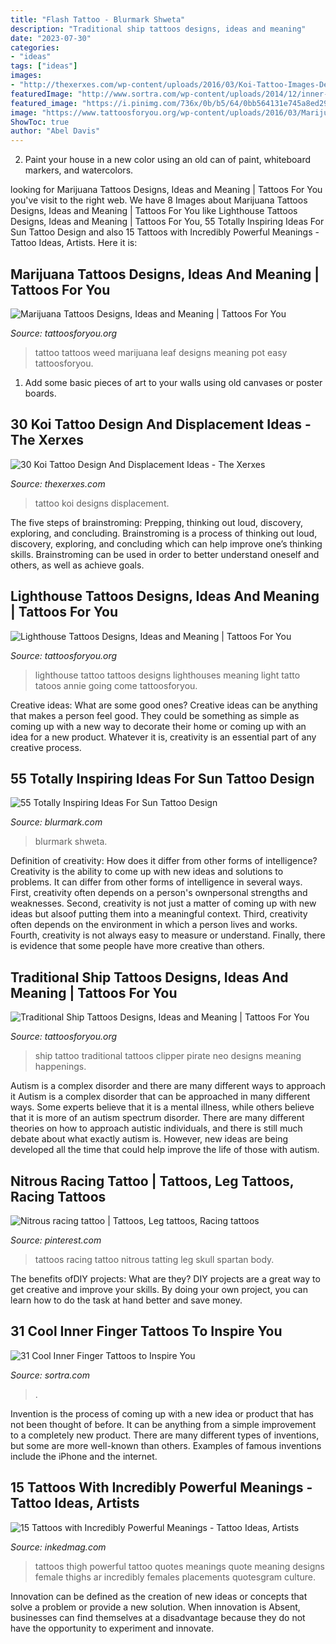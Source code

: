 ```yaml
---
title: "Flash Tattoo - Blurmark Shweta"
description: "Traditional ship tattoos designs, ideas and meaning"
date: "2023-07-30"
categories:
- "ideas"
tags: ["ideas"]
images:
- "http://thexerxes.com/wp-content/uploads/2016/03/Koi-Tattoo-Images-Designs.jpg"
featuredImage: "http://www.sortra.com/wp-content/uploads/2014/12/inner-finger-tattoo12.jpg"
featured_image: "https://i.pinimg.com/736x/0b/b5/64/0bb564131e745a8ed290a6139a3d24d3--racing-tattoos-auto.jpg"
image: "https://www.tattoosforyou.org/wp-content/uploads/2016/03/Marijuana-Tattoo-Ideas.jpg"
ShowToc: true
author: "Abel Davis"
---
```



2. Paint your house in a new color using an old can of paint, whiteboard markers, and watercolors.

	

		
looking for Marijuana Tattoos Designs, Ideas and Meaning | Tattoos For You you've visit to the right web. We have 8 Images about Marijuana Tattoos Designs, Ideas and Meaning | Tattoos For You like Lighthouse Tattoos Designs, Ideas and Meaning | Tattoos For You, 55 Totally Inspiring Ideas For Sun Tattoo Design and also 15 Tattoos with Incredibly Powerful Meanings - Tattoo Ideas, Artists. Here it is:
		
    
## Marijuana Tattoos Designs, Ideas And Meaning | Tattoos For You

<img loading=lazy src="https://www.tattoosforyou.org/wp-content/uploads/2016/03/Marijuana-Tattoo-Ideas.jpg" onerror="this.onerror=null;this.src='https://tse2.mm.bing.net/th?id=OIP.blej3LYoVCJlUO8NvKImxQHaLF&amp;pid=15.1';" alt="Marijuana Tattoos Designs, Ideas and Meaning | Tattoos For You">

_Source: tattoosforyou.org_

>tattoo tattoos weed marijuana leaf designs meaning pot easy tattoosforyou. 

	

1) Add some basic pieces of art to your walls using old canvases or poster boards.

    
## 30 Koi Tattoo Design And Displacement Ideas - The Xerxes

<img loading=lazy src="http://thexerxes.com/wp-content/uploads/2016/03/Koi-Tattoo-Images-Designs.jpg" onerror="this.onerror=null;this.src='https://tse1.mm.bing.net/th?id=OIP.MdGIPaurYHvXE6sMtRwcOAHaMG&amp;pid=15.1';" alt="30 Koi Tattoo Design And Displacement Ideas - The Xerxes">

_Source: thexerxes.com_

>tattoo koi designs displacement. 

	

The five steps of brainstroming: Prepping, thinking out loud, discovery, exploring, and concluding.
Brainstroming is a process of thinking out loud, discovery, exploring, and concluding which can help improve one’s thinking skills. Brainstroming can be used in order to better understand oneself and others, as well as achieve goals.

    
## Lighthouse Tattoos Designs, Ideas And Meaning | Tattoos For You

<img loading=lazy src="http://www.tattoosforyou.org/wp-content/uploads/2013/11/Tattoos-of-Lighthouses-737x1024.jpg" onerror="this.onerror=null;this.src='https://tse3.mm.bing.net/th?id=OIP.peVVcW8r4reKNfSqRnG_yQHaKS&amp;pid=15.1';" alt="Lighthouse Tattoos Designs, Ideas and Meaning | Tattoos For You">

_Source: tattoosforyou.org_

>lighthouse tattoo tattoos designs lighthouses meaning light tatto tatoos annie going come tattoosforyou. 

	

Creative ideas: What are some good ones?
Creative ideas can be anything that makes a person feel good. They could be something as simple as coming up with a new way to decorate their home or coming up with an idea for a new product. Whatever it is, creativity is an essential part of any creative process.

    
## 55 Totally Inspiring Ideas For Sun Tattoo Design

<img loading=lazy src="https://www.blurmark.com/wp-content/uploads/2017/04/Colored-Sun-Tattoo-On-Arm-1024x1024.jpg" onerror="this.onerror=null;this.src='https://tse3.mm.bing.net/th?id=OIP.CL6WSGyGuTP_GsJ2Ae_UQgHaHa&amp;pid=15.1';" alt="55 Totally Inspiring Ideas For Sun Tattoo Design">

_Source: blurmark.com_

>blurmark shweta. 

	

Definition of creativity: How does it differ from other forms of intelligence?
Creativity is the ability to come up with new ideas and solutions to problems. It can differ from other forms of intelligence in several ways. First, creativity often depends on a person's ownpersonal strengths and weaknesses. Second, creativity is not just a matter of coming up with new ideas but alsoof putting them into a meaningful context. Third, creativity often depends on the environment in which a person lives and works. Fourth, creativity is not always easy to measure or understand. Finally, there is evidence that some people have more creative than others.

    
## Traditional Ship Tattoos Designs, Ideas And Meaning | Tattoos For You

<img loading=lazy src="https://www.tattoosforyou.org/wp-content/uploads/2016/02/Traditional-Clipper-Ship-Tattoo.jpg" onerror="this.onerror=null;this.src='https://tse4.mm.bing.net/th?id=OIP.7O4Sz649VLOEpL4jYPtWhgHaJ4&amp;pid=15.1';" alt="Traditional Ship Tattoos Designs, Ideas and Meaning | Tattoos For You">

_Source: tattoosforyou.org_

>ship tattoo traditional tattoos clipper pirate neo designs meaning happenings. 

	

Autism is a complex disorder and there are many different ways to approach it
Autism is a complex disorder that can be approached in many different ways. Some experts believe that it is a mental illness, while others believe that it is more of an autism spectrum disorder. There are many different theories on how to approach autistic individuals, and there is still much debate about what exactly autism is. However, new ideas are being developed all the time that could help improve the life of those with autism.

    
## Nitrous Racing Tattoo | Tattoos, Leg Tattoos, Racing Tattoos

<img loading=lazy src="https://i.pinimg.com/736x/0b/b5/64/0bb564131e745a8ed290a6139a3d24d3--racing-tattoos-auto.jpg" onerror="this.onerror=null;this.src='https://tse4.mm.bing.net/th?id=OIP.2f_CUNcOwbrx9Egxd-TBoAAAAA&amp;pid=15.1';" alt="Nitrous racing tattoo | Tattoos, Leg tattoos, Racing tattoos">

_Source: pinterest.com_

>tattoos racing tattoo nitrous tatting leg skull spartan body. 

	

The benefits ofDIY projects: What are they?
DIY projects are a great way to get creative and improve your skills. By doing your own project, you can learn how to do the task at hand better and save money.

    
## 31 Cool Inner Finger Tattoos To Inspire You

<img loading=lazy src="http://www.sortra.com/wp-content/uploads/2014/12/inner-finger-tattoo12.jpg" onerror="this.onerror=null;this.src='https://tse2.mm.bing.net/th?id=OIP.bUHybszeofgxKSQY8l0MMwHaHa&amp;pid=15.1';" alt="31 Cool Inner Finger Tattoos to Inspire You">

_Source: sortra.com_

>. 

	

Invention is the process of coming up with a new idea or product that has not been thought of before. It can be anything from a simple improvement to a completely new product. There are many different types of inventions, but some are more well-known than others. Examples of famous inventions include the iPhone and the internet.

    
## 15 Tattoos With Incredibly Powerful Meanings - Tattoo Ideas, Artists

<img loading=lazy src="https://www.inkedmag.com/.image/t_share/MTU5MDMyNDcyNzgzOTU1NjA1/powerful-feat.jpg" onerror="this.onerror=null;this.src='https://tse3.mm.bing.net/th?id=OIP.FbKeFB_oSBG6Yc-BYIN9PgHaF7&amp;pid=15.1';" alt="15 Tattoos with Incredibly Powerful Meanings - Tattoo Ideas, Artists">

_Source: inkedmag.com_

>tattoos thigh powerful tattoo quotes meanings quote meaning designs female thighs ar incredibly females placements quotesgram culture. 

	

Innovation can be defined as the creation of new ideas or concepts that solve a problem or provide a new solution. When innovation is Absent, businesses can find themselves at a disadvantage because they do not have the opportunity to experiment and innovate.

